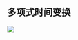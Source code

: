 ## 多项式时间变换

<div grid="~ cols-2 gap-4">

<div class="mt-5 text-sm">



</div>

<div text-sm>

![](https://cdn.sa.net/2023/12/24/ts5vQNAgkR4PZjG.webp)

<center></center>

</div>


</div>

<!-- 



 -->



